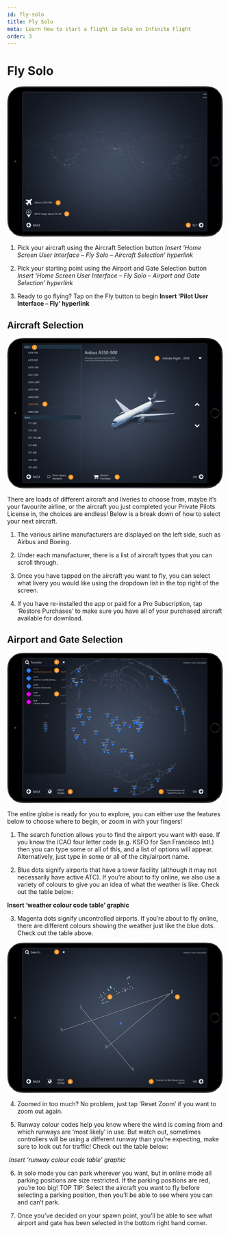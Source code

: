 ```yaml
---
id: fly-solo
title: Fly Solo
meta: Learn how to start a flight in Solo on Infinite Flight
order: 3
---
```


# Fly Solo

![Solo Page](_images\manual\frames\fly-solo.png)



1. Pick your aircraft using the Aircraft Selection button **Insert ‘Home Screen User Interface – Fly Solo –* *Aircraft Selection’ hyperlink**

   

2. Pick your starting point using the Airport and Gate Selection button **Insert ‘Home Screen User Interface – Fly Solo –* *Airport and Gate Selection’ hyperlink**

   

3. Ready to go flying? Tap on the Fly button to begin **Insert ‘Pilot User Interface – Fly’ hyperlink**

 

## Aircraft Selection

![Aircraft Page](_images\manual\frames\aircraft-page.png)



There are loads of different aircraft and liveries to choose from, maybe it’s your favourite airline, or the aircraft you just completed your Private Pilots License in, the choices are endless! Below is a break down of how to select your next aircraft.



1. The various airline manufacturers are displayed on the left side, such as Airbus and Boeing.

   

2. Under each manufacturer, there is a list of aircraft types that you can scroll through.

   

3. Once you have tapped on the aircraft you want to fly, you can select what livery you would like using the dropdown list in the top right of the screen.

   

4.  If you have re-installed the app or paid for a Pro Subscription, tap ‘Restore Purchases’ to make sure you have all of your purchased aircraft available for download.

 

## Airport and Gate Selection

![Map Zoomed Out](_images\manual\frames\map-zoomed-out.png)



The entire globe is ready for you to explore, you can either use the features below to choose where to begin, or zoom in with your fingers!

 

1. The search function allows you to find the airport you want with ease. If you know the ICAO four letter code (e.g. KSFO for San Francisco Intl.) then you can type some or all of this, and a list of options will appear. Alternatively, just type in some or all of the city/airport name. 

   

2. Blue dots signify airports that have a tower facility (although it may not necessarily have active ATC). If you’re about to fly online, we also use a variety of colours to give you an idea of what the weather is like. Check out the table below:

 

**Insert ‘weather colour code table’ graphic**

 

3. Magenta dots signify uncontrolled airports. If you’re about to fly online, there are different colours showing the weather just like the blue dots. Check out the table above.



![Map Zoomed In](_images\manual\frames\map-zoomed-in.png)



4. Zoomed in too much? No problem, just tap ‘Reset Zoom’ if you want to zoom out again.

   

5. Runway colour codes help you know where the wind is coming from and which runways are ‘most likely’ in use. But watch out, sometimes controllers will be using a different runway than you’re expecting, make sure to look out for traffic! Check out the table below:

 

​			*Insert ‘runway colour code table’ graphic*

 

6. In solo mode you can park wherever you want, but in online mode all parking positions are size restricted. If the parking positions are red, you’re too big! TOP TIP: Select the aircraft you want to fly before selecting a parking position, then you’ll be able to see where you can and can’t park.

   

7. Once you’ve decided on your spawn point, you’ll be able to see what airport and gate has been selected in the bottom right hand corner.

 



